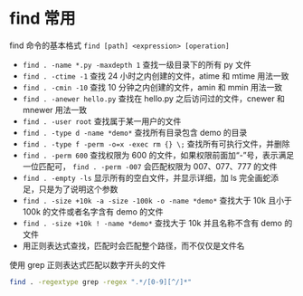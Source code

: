 # find 常用

find 命令的基本格式 `find [path] <expression> [operation]`

- `find . -name *.py -maxdepth 1` 查找一级目录下的所有 py 文件
- `find . -ctime -1` 查找 24 小时之内创建的文件，atime 和 mtime 用法一致
- `find . -cmin -10` 查找 10 分钟之内创建的文件，amin 和 mmin 用法一致
- `find . -anewer hello.py` 查找在 hello.py 之后访问过的文件，cnewer 和 mnewer 用法一致
- `find . -user root` 查找属于某一用户的文件
- `find . -type d -name *demo*` 查找所有目录包含 demo 的目录
- `find . -type f -perm -o=x -exec rm {} \;` 查找所有可执行文件，并删除
- `find . -perm 600` 查找权限为 600 的文件，如果权限前面加“-”号，表示满足一位匹配可， `find . -perm -007` 会匹配权限为 007、077、777 的文件
- `find . -empty -ls` 显示所有的空白文件，并显示详细，加 ls 完全画蛇添足，只是为了说明这个参数
- `find . -size +10k -a -size -100k -o -name *demo*` 查找大于 10k 且小于 100k 的文件或者名字含有 demo 的文件
- `find . -size +10k ! -name *demo*` 查找大于 10k 并且名称不含有 demo 的文件
- 用正则表达式查找，匹配时会匹配整个路径，而不仅仅是文件名

使用 grep 正则表达式匹配以数字开头的文件
```sh
find . -regextype grep -regex ".*/[0-9][^/]*"
```